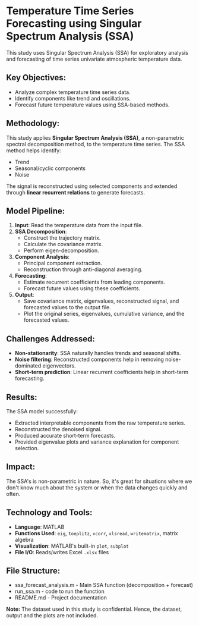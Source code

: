 # Temperature Time Series Forecasting using Singular Spectrum Analysis (SSA)

This study uses Singular Spectrum Analysis (SSA) for exploratory analysis and forecasting of time series univariate atmospheric temperature data. 



## Key Objectives:

- Analyze complex temperature time series data.
- Identify components like trend and oscillations.
- Forecast future temperature values using SSA-based methods.



## Methodology:

This study applies **Singular Spectrum Analysis (SSA)**, a non-parametric spectral decomposition method, to the temperature time series. The SSA method helps identify:

- Trend
- Seasonal/cyclic components
- Noise

The signal is reconstructed using selected components and extended through **linear recurrent relations** to generate forecasts.



## Model Pipeline:

1. **Input**: Read the temperature data from the input file.
2. **SSA Decomposition**:
   - Construct the trajectory matrix.
   - Calculate the covariance matrix.
   - Perform eigen-decomposition.
3. **Component Analysis**:
   - Principal component extraction.
   - Reconstruction through anti-diagonal averaging.
4. **Forecasting**:
   - Estimate recurrent coefficients from leading components.
   - Forecast future values using these coefficients.
5. **Output**:
   - Save covariance matrix, eigenvalues, reconstructed signal, and forecasted values to the output file.
   - Plot the original series, eigenvalues, cumulative variance, and the forecasted values.



## Challenges Addressed:

- **Non-stationarity**: SSA naturally handles trends and seasonal shifts.
- **Noise filtering**: Reconstructed components help in removing noise-dominated eigenvectors.
- **Short-term prediction**: Linear recurrent coefficients help in short-term forecasting.



## Results:

The SSA model successfully:
- Extracted interpretable components from the raw temperature series.
- Reconstructed the denoised signal.
- Produced accurate short-term forecasts.
- Provided eigenvalue plots and variance explanation for component selection.



## Impact:

The SSA's is non-parametric in nature. So, it's great for situations where we don't know much about the system or when the data changes quickly and often.



## Technology and Tools:

- **Language**: MATLAB
- **Functions Used**: `eig`, `toeplitz`, `xcorr`, `xlsread`, `writematrix`, matrix algebra
- **Visualization**: MATLAB's built-in `plot`, `subplot`
- **File I/O**: Reads/writes Excel `.xlsx` files



## File Structure:

- ssa_forecast_analysis.m - Main SSA function (decomposition + forecast)
- run_ssa.m - code to run the function
- README.md - Project documentation



**Note:** The dataset used in this study is confidential. Hence, the dataset, output and the plots are not included.


